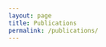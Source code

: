```yaml
---
layout: page
title: Publications
permalink: /publications/
---
```


<script src="http://bibbase.org/show?bib=https%3A%2F%2Fapi.zotero.org%2Fusers%2F1482%2Fcollections%2FHKWRC5VM%2Fitems%3Fkey%3DLfia4L6YZVjMqsPKx6H3Qf3z%26format%3Dbibtex%26limit%3D100&jsonp=1&default=side&&authorFirst=1"></script> 

